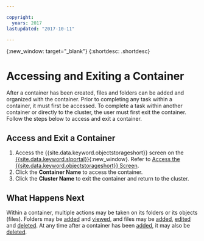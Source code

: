 ```yaml
---

copyright:
  years: 2017
lastupdated: "2017-10-11"

---
```

{:new_window: target="_blank"}
{:shortdesc: .shortdesc}

# Accessing and Exiting a Container

After a container has been created, files and folders can be added and organized with the container. Prior to completing any task within a container, it must first be accessed. To complete a task within another container or directly to the cluster, the user must first exit the container. Follow the steps below to access and exit a container.

## Access and Exit a Container

1. Access the {{site.data.keyword.objectstorageshort}} screen on the [{{site.data.keyword.slportal}}](https://control.softlayer.com/){:new_window}. Refer to [Access the {{site.data.keyword.objectstorageshort}} Screen](access-object-storage-screen.html).
2. Click the **Container Name** to access the container.
3. Click the **Cluster Name** to exit the container and return to the cluster.

## What Happens Next

Within a container, multiple actions may be taken on its folders or its objects (files). Folders may be [added](add-folder-container.html) and [viewed](access-object-folder-or-container.html), and files may be [added](add-object-file.html), [edited](view-and-edit-object-storage-file-details.html) and [deleted](delete-object-cluster.html). At any time after a container has been [added](add-container-cluster.html), it may also be [deleted](delete-container.html).
